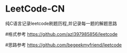 # LeetCode-CN
纯C语言记录leetcode刷题历程,并记录每一题的解题思路

#格式参考
https://github.com/azl397985856/leetcode

#思路参考
https://github.com/begeekmyfriend/leetcode
